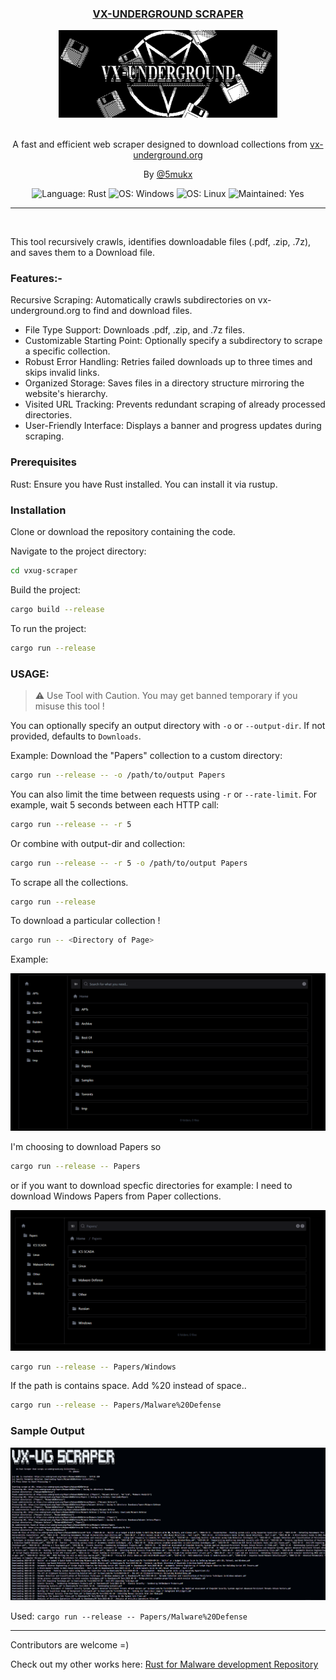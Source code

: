 <div align="center">

  <h3><a href="https://github.com/Whitecat18/vxug-scraper">VX-UNDERGROUND SCRAPER</a></h3>
  <img width="350px" src="./images/banner.png" alt="VX-Underground Scraper Logo" />
  <br><br>
  <p>A fast and efficient web scraper designed to download collections from <a href= "https://vx-underground.org" > vx-underground.org</a></p>
  <p>By <a href="https://x.com/5mukx">@5mukx</a></p>

  <img src="https://img.shields.io/badge/Language-Rust-orange" alt="Language: Rust" />
  <img src="https://img.shields.io/badge/OS-Windows-blue" alt="OS: Windows" />
  <img src="https://img.shields.io/badge/OS-Linux-white" alt="OS: Linux" />
  <img src="https://img.shields.io/badge/Maintained-Yes-green" alt="Maintained: Yes" />
  
</div>

-------
<br>

This tool recursively crawls, identifies downloadable files (.pdf, .zip, .7z), and saves them to a Download file.

### Features:-

Recursive Scraping: Automatically crawls subdirectories on vx-underground.org to find and download files.

* File Type Support: Downloads .pdf, .zip, and .7z files.
* Customizable Starting Point: Optionally specify a subdirectory to scrape a specific collection.
* Robust Error Handling: Retries failed downloads up to three times and skips invalid links.
* Organized Storage: Saves files in a directory structure mirroring the website's hierarchy.
* Visited URL Tracking: Prevents redundant scraping of already processed directories.
* User-Friendly Interface: Displays a banner and progress updates during scraping.

### Prerequisites

Rust: Ensure you have Rust installed. You can install it via rustup.


### Installation

Clone or download the repository containing the code.

Navigate to the project directory:

```bash
cd vxug-scraper
```

Build the project:

```bash
cargo build --release
```

To run the project: 

```bash
cargo run --release
```

### USAGE:

 > ⚠️ Use Tool with Caution. You may get banned temporary if you misuse this tool !
 
 You can optionally specify an output directory with `-o` or `--output-dir`. If not provided, defaults to `Downloads`.
 
 Example: Download the "Papers" collection to a custom directory:
 
```bash
cargo run --release -- -o /path/to/output Papers
```

You can also limit the time between requests using `-r` or `--rate-limit`. For example, wait 5 seconds between each HTTP call:

```bash
cargo run --release -- -r 5
```

Or combine with output-dir and collection:

```bash
cargo run --release -- -r 5 -o /path/to/output Papers
```


To scrape all the collections. 

```bash
cargo run --release
```

To download a particular collection !

```bash
cargo run -- <Directory of Page>
```

Example: 

![vx-ug](./images/image.png)

I'm choosing to download Papers so 

```bash
cargo run --release -- Papers
```

or if you want to download specfic directories for example: I need to download Windows Papers from Paper collections.

![vx-ug-papers](./images/image-1.png)

```bash 
cargo run --release -- Papers/Windows
```

If the path is contains space. Add %20 instead of space..

```bash
cargo run --release -- Papers/Malware%20Defense
```

### Sample Output

![Demo-1](./images/image-2.png)

Used: `cargo run --release -- Papers/Malware%20Defense`


-----

Contributors are welcome =) 

Check out my other works here: [Rust for Malware development Repository](https://github.com/Whitecat18/Rust-for-Malware-Development.git) 

